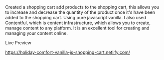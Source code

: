 
Created a shopping cart add products to the shopping cart, this allows you to increase and decrease the quantity of the product once it's 
have been added to the shopping cart. Using pure javascript vanilla. I also used Contentful, which is content infrastructure, which allows
you to create, manage content to any platform. It is an excellent tool for creating and managing  your content online.


Live Preview

https://holiday-comfort-vanilla-js-shopping-cart.netlify.com/

